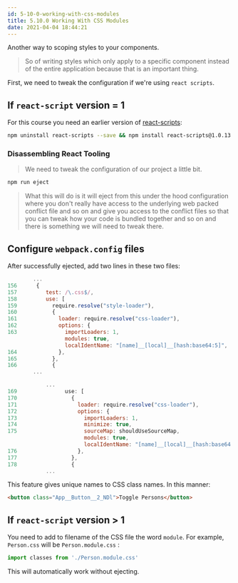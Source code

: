 ```yaml
---
id: 5-10-0-working-with-css-modules
title: 5.10.0 Working With CSS Modules
date: 2021-04-04 18:44:21
---
```


Another way to scoping styles to your components.

> So of writing styles which only apply to a specific component instead of the entire application because that is an important thing.

First, we need to tweak the configuration if we're using `react scripts`.

## If `react-script` version = 1

For this course you need an earlier version of [react-scripts](../03-base-feature-syntax/Lessons/3-03-2-0-using-create-react-app#script-versions):

```bash npm2yarn
npm uninstall react-scripts --save && npm install react-scripts@1.0.13 --save
```

### Disassembling React Tooling

> We need to tweak the configuration of our project a little bit.

```bash npm2yarn
npm run eject
```

> What this will do is it will eject from this under the hood configuration where you don't really have access to the underlying web packed conflict file and so on and give you access to the conflict files so that you can tweak how your code is bundled together and so on and there is something we will need to tweak there.

## Configure `webpack.config` files

After successfully ejected, add two lines in these two files:

```js title="config/webpack.config.dev.js" {10-11}
        ...
156      {
157         test: /\.css$/,
158         use: [
159           require.resolve("style-loader"),
160           {
161             loader: require.resolve("css-loader"),
162             options: {
163               importLoaders: 1,
                  modules: true,
                  localIdentName: "[name]__[local]__[hash:base64:5]",
164             },
165           },
166           {
        ...
```

```js title="config/webpack.config.prod.js" {9-10}
            ...
169               use: [
170                 {
171                   loader: require.resolve("css-loader"),
172                   options: {
173                     importLoaders: 1,
174                     minimize: true,
175                     sourceMap: shouldUseSourceMap,
                        modules: true,
                        localIdentName: "[name]__[local]__[hash:base64:5]",
176                   },
177                 },
178                 {
            ...
```

This feature gives unique names to CSS class names. In this manner:

```html
<button class="App__Button__2_NDl">Toggle Persons</button>
```

## If `react-script` version > 1

You need to add to filename of the CSS file the word `module`. For example, `Person.css` will be `Person.module.css` :

```jsx
import classes from './Person.module.css'
```

This will automatically work without ejecting.
